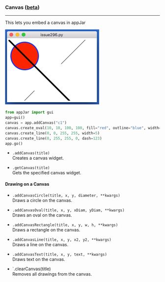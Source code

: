 ### Canvas ([beta](https://en.wikipedia.org/wiki/Software_release_life_cycle#BETA))  
---
This lets you embed a canvas in appJar

![Canvas](../img/1_canvas.png)  

```python
from appJar import gui
app=gui()
canvas = app.addCanvas("c1")
canvas.create_oval(10, 10, 100, 100, fill="red", outline="blue", width=3)
canvas.create_line(0, 0, 255, 255, width=5)
canvas.create_line(0, 255, 255, 0, dash=123)
app.go()
```

* `.addCanvas(title)`  
    Creates a canvas widget.  

* `.getCanvas(title)`  
    Gets the specified canvas widget.  

#### Drawing on a Canvas  

* `.addCanvasCircle(title, x, y, diameter, **kwargs)`  
    Draws a circle on the canvas.  

* `.addCanvasOval(title, x, y, xDiam, yDiam, **kwargs)`  
    Draws an oval on the canvas.  

* `.addCanvasRectangle(title, x, y, w, h, **kwargs)`  
    Draws a rectangle on the canvas.  

* `.addCanvasLine(title, x, y, x2, y2, **kwargs)`  
    Draws a line on the canvas.  

* `.addCanvasText(title, x, y, text, **kwargs)`  
    Draws text on the canvas.  

* `.clearCanvas(title)  
    Removes all drawings from the canvas.  
